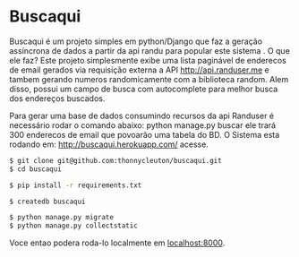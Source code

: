 # Buscaqui

Buscaqui é um projeto simples em python/Django que faz a geração assíncrona de dados a partir da api randu para popular este sistema .
O que ele faz? Este projeto simplesmente exibe uma lista paginável de enderecos de email gerados via requisição externa a API http://api.randuser.me e tambem gerando numeros randomicamente com a biblioteca random. Alem disso, possui um campo de busca com autocomplete para melhor busca dos endereços buscados.

Para gerar uma base de dados consumindo recursos da api Randuser é necessário rodar o comando abaixo: python manage.py buscar ele trará 300 enderecos de email que povoarão uma tabela do BD. O Sistema esta rodando em: http://buscaqui.herokuapp.com/ acesse.

```sh
$ git clone git@github.com:thonnycleuton/buscaqui.git
$ cd buscaqui

$ pip install -r requirements.txt

$ createdb buscaqui

$ python manage.py migrate
$ python manage.py collectstatic

```

Voce entao podera roda-lo localmente em [localhost:8000](http://localhost:8000/).
